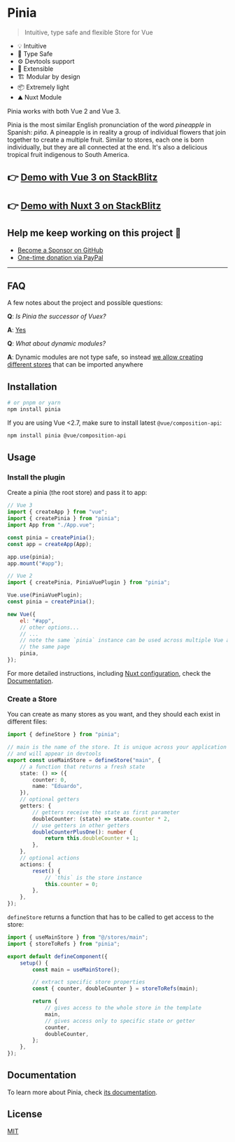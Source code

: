 # Pinia

> Intuitive, type safe and flexible Store for Vue

-   💡 Intuitive
-   🔑 Type Safe
-   ⚙️ Devtools support
-   🔌 Extensible
-   🏗 Modular by design
-   📦 Extremely light
-   ⛰️ Nuxt Module

Pinia works with both Vue 2 and Vue 3.

Pinia is the most similar English pronunciation of the word _pineapple_ in Spanish: _piña_. A pineapple is in reality a group of individual flowers that join together to create a multiple fruit. Similar to stores, each one is born individually, but they are all connected at the end. It's also a delicious tropical fruit indigenous to South America.

## 👉 [Demo with Vue 3 on StackBlitz](https://stackblitz.com/github/piniajs/example-vue-3-vite)

## 👉 [Demo with Nuxt 3 on StackBlitz](https://stackblitz.com/github/piniajs/example-nuxt-3)

## Help me keep working on this project 💚

-   [Become a Sponsor on GitHub](https://github.com/sponsors/posva)
-   [One-time donation via PayPal](https://paypal.me/posva)

---

## FAQ

A few notes about the project and possible questions:

**Q**: _Is Pinia the successor of Vuex?_

**A**: [Yes](https://vuejs.org/guide/scaling-up/state-management.html#pinia)

**Q**: _What about dynamic modules?_

**A**: Dynamic modules are not type safe, so instead [we allow creating different stores](https://pinia.vuejs.org/cookbook/composing-stores.html) that can be imported anywhere

## Installation

```bash
# or pnpm or yarn
npm install pinia
```

If you are using Vue <2.7, make sure to install latest `@vue/composition-api`:

```bash
npm install pinia @vue/composition-api
```

## Usage

### Install the plugin

Create a pinia (the root store) and pass it to app:

```js
// Vue 3
import { createApp } from "vue";
import { createPinia } from "pinia";
import App from "./App.vue";

const pinia = createPinia();
const app = createApp(App);

app.use(pinia);
app.mount("#app");
```

```js
// Vue 2
import { createPinia, PiniaVuePlugin } from "pinia";

Vue.use(PiniaVuePlugin);
const pinia = createPinia();

new Vue({
    el: "#app",
    // other options...
    // ...
    // note the same `pinia` instance can be used across multiple Vue apps on
    // the same page
    pinia,
});
```

For more detailed instructions, including [Nuxt configuration](https://pinia.vuejs.org/ssr/nuxt.html#nuxt-js), check the [Documentation](https://pinia.vuejs.org).

### Create a Store

You can create as many stores as you want, and they should each exist in different files:

```ts
import { defineStore } from "pinia";

// main is the name of the store. It is unique across your application
// and will appear in devtools
export const useMainStore = defineStore("main", {
    // a function that returns a fresh state
    state: () => ({
        counter: 0,
        name: "Eduardo",
    }),
    // optional getters
    getters: {
        // getters receive the state as first parameter
        doubleCounter: (state) => state.counter * 2,
        // use getters in other getters
        doubleCounterPlusOne(): number {
            return this.doubleCounter + 1;
        },
    },
    // optional actions
    actions: {
        reset() {
            // `this` is the store instance
            this.counter = 0;
        },
    },
});
```

`defineStore` returns a function that has to be called to get access to the store:

```ts
import { useMainStore } from "@/stores/main";
import { storeToRefs } from "pinia";

export default defineComponent({
    setup() {
        const main = useMainStore();

        // extract specific store properties
        const { counter, doubleCounter } = storeToRefs(main);

        return {
            // gives access to the whole store in the template
            main,
            // gives access only to specific state or getter
            counter,
            doubleCounter,
        };
    },
});
```

## Documentation

To learn more about Pinia, check [its documentation](https://pinia.vuejs.org).

## License

[MIT](http://opensource.org/licenses/MIT)
